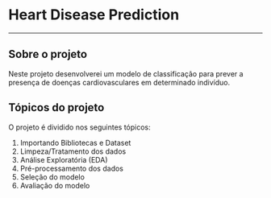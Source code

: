 # Heart Disease Prediction
---
## Sobre o projeto
Neste projeto desenvolverei um modelo de classificação para prever a presença de doenças cardiovasculares em determinado indivíduo.

## Tópicos do projeto 
O projeto é dividido nos seguintes tópicos:
<ol>
  <li> Importando Bibliotecas e Dataset
  <li> Limpeza/Tratamento dos dados
  <li> Análise Exploratória (EDA)
  <li> Pré-processamento dos dados
  <li> Seleção do modelo
  <li> Avaliação do modelo
</ol>
